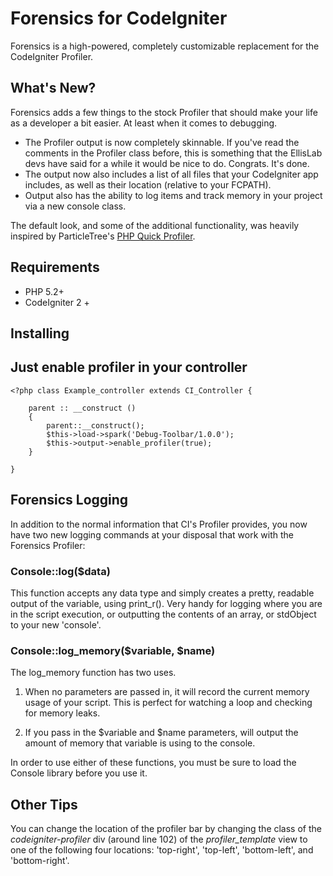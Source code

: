# Forensics for CodeIgniter

Forensics is a high-powered, completely customizable replacement for the CodeIgniter Profiler.

## What's New?

Forensics adds a few things to the stock Profiler that should make your life as a developer a bit easier. At least when it comes to debugging.

- The Profiler output is now completely skinnable. If you've read the comments in the Profiler class before, this is something that the EllisLab devs have said for a while it would be nice to do. Congrats. It's done. 
- The output now also includes a list of all files that your CodeIgniter app includes, as well as their location (relative to your FCPATH).
- Output also has the ability to log items and track memory in your project via a new console class. 

The default look, and some of the additional functionality, was heavily inspired by ParticleTree's [PHP Quick Profiler](http://particletree.com/features/php-quick-profiler/).

## Requirements
- PHP 5.2+
- CodeIgniter 2 +

## Installing 

## Just enable profiler in your controller

	<?php class Example_controller extends CI_Controller {
		
		parent :: __construct ()
		{
			parent::__construct();
			$this->load->spark('Debug-Toolbar/1.0.0');
			$this->output->enable_profiler(true);
		}
	
	}

## Forensics Logging

In addition to the normal information that CI's Profiler provides, you now have two new logging commands at your disposal that work with the Forensics Profiler:

### Console::log($data) 

This function accepts any data type and simply creates a pretty, readable output of the variable, using print_r(). Very handy for logging where you are in the script execution, or outputting the contents of an array, or stdObject to your new 'console'.

### Console::log_memory($variable, $name)

The log_memory function has two uses.

1) When no parameters are passed in, it will record the current memory usage of your script. This is perfect for watching a loop and checking for memory leaks.

2) If you pass in the $variable and $name parameters, will output the amount of memory that variable is using to the console.

In order to use either of these functions, you must be sure to load the Console library before you use it.

## Other Tips

You can change the location of the profiler bar by changing the class of the *codeigniter-profiler* div (around line 102) of the *profiler_template* view to one of the following four locations: 'top-right', 'top-left', 'bottom-left', and 'bottom-right'.
